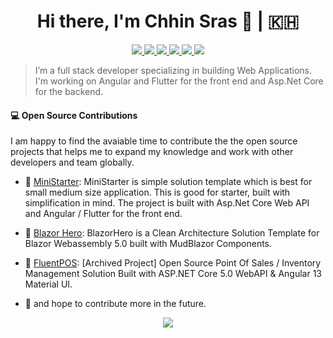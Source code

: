 <h1 align="center">Hi there, I'm Chhin Sras 👋 | 🇰🇭</h1>

<p align="center"> 
 <a href="https://github.com/chhinsras" alt="sras's github">
   <img src="https://img.shields.io/badge/-@chhinsras-%23181717?style=flat-square&logo=github" />
 </a>
 <a href="https://www.linkedin.com/in/chhin-sras-3924b5119" alt="sras's linkedin">
   <img src="https://img.shields.io/badge/-chhinsras-blue?style=flat-square&logo=Linkedin&logoColor=white&link=https://www.linkedin.com/in/chhin-sras-3924b5119/" />
 </a>
 <a href="https://www.facebook.com/chhinsras/" alt="sras's facebook">
   <img src="https://img.shields.io/badge/-chhinsras-blue?style=flat-square&logo=Facebook&logoColor=white&link=https://www.facebook.com/chhinsras/" />
 </a>
 <a href="https://chhinsras.com" alt="sras's blog">
   <img src="https://img.shields.io/badge/chhinsras.com-brightgreen?style=flat-square" />
 </a>
  <a href="https://twitter.com/chhinsras95" alt="sras's twitter">
   <img src="https://img.shields.io/badge/-@chhinsras95-%231DA1F2?style=flat-square&logo=twitter&logoColor=ffffff" />
 </a>
 <a>
   <img src="https://komarev.com/ghpvc/?username=chhinsras&color=ff69b4" />
 </a>
</p>


> I’m a full stack developer specializing in building Web Applications. I'm working on Angular and Flutter for the front end and Asp.Net Core for the backend.

#### 💻 Open Source Contributions

I am happy to find the avaiable time to contribute the the open source projects that helps me to expand my knowledge and work with other developers and team globally.

- 🛒 [MiniStarter](https://github.com/chhinsras/ministarter): MiniStarter is simple solution template which is best for small medium size application. This is good for starter, built with simplification in mind. The project is built with Asp.Net Core Web API and Angular / Flutter for the front end.
- 🛒 [Blazor Hero](https://github.com/blazorhero/blazorhero): BlazorHero is a Clean Architecture Solution Template for Blazor Webassembly 5.0 built with MudBlazor Components.
- 🛒 [FluentPOS](https://github.com/chhinsras/fluentpos): [Archived Project] Open Source Point Of Sales / Inventory Management Solution
Built with ASP.NET Core 5.0 WebAPI & Angular 13 Material UI.

- 🥇 and hope to contribute more in the future.

<p align="center">
  <a href="#" alt="sras's github stats"><img src="https://github-readme-stats.vercel.app/api?username=chhinsras" /></a>
</p>
